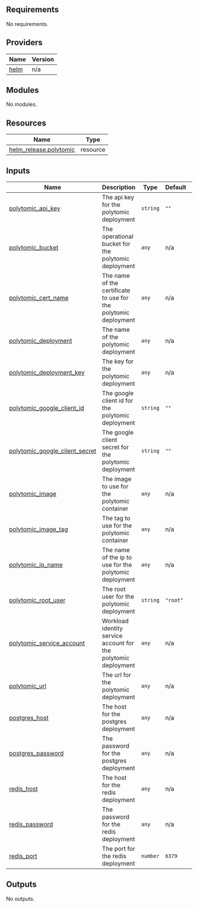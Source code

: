 ## Requirements

No requirements.

## Providers

| Name | Version |
|------|---------|
| <a name="provider_helm"></a> [helm](#provider\_helm) | n/a |

## Modules

No modules.

## Resources

| Name | Type |
|------|------|
| [helm_release.polytomic](https://registry.terraform.io/providers/hashicorp/helm/latest/docs/resources/release) | resource |

## Inputs

| Name | Description | Type | Default | Required |
|------|-------------|------|---------|:--------:|
| <a name="input_polytomic_api_key"></a> [polytomic\_api\_key](#input\_polytomic\_api\_key) | The api key for the polytomic deployment | `string` | `""` | no |
| <a name="input_polytomic_bucket"></a> [polytomic\_bucket](#input\_polytomic\_bucket) | The operational bucket for the polytomic deployment | `any` | n/a | yes |
| <a name="input_polytomic_cert_name"></a> [polytomic\_cert\_name](#input\_polytomic\_cert\_name) | The name of the certificate to use for the polytomic deployment | `any` | n/a | yes |
| <a name="input_polytomic_deployment"></a> [polytomic\_deployment](#input\_polytomic\_deployment) | The name of the polytomic deployment | `any` | n/a | yes |
| <a name="input_polytomic_deployment_key"></a> [polytomic\_deployment\_key](#input\_polytomic\_deployment\_key) | The key for the polytomic deployment | `any` | n/a | yes |
| <a name="input_polytomic_google_client_id"></a> [polytomic\_google\_client\_id](#input\_polytomic\_google\_client\_id) | The google client id for the polytomic deployment | `string` | `""` | no |
| <a name="input_polytomic_google_client_secret"></a> [polytomic\_google\_client\_secret](#input\_polytomic\_google\_client\_secret) | The google client secret for the polytomic deployment | `string` | `""` | no |
| <a name="input_polytomic_image"></a> [polytomic\_image](#input\_polytomic\_image) | The image to use for the polytomic container | `any` | n/a | yes |
| <a name="input_polytomic_image_tag"></a> [polytomic\_image\_tag](#input\_polytomic\_image\_tag) | The tag to use for the polytomic container | `any` | n/a | yes |
| <a name="input_polytomic_ip_name"></a> [polytomic\_ip\_name](#input\_polytomic\_ip\_name) | The name of the ip to use for the polytomic deployment | `any` | n/a | yes |
| <a name="input_polytomic_root_user"></a> [polytomic\_root\_user](#input\_polytomic\_root\_user) | The root user for the polytomic deployment | `string` | `"root"` | no |
| <a name="input_polytomic_service_account"></a> [polytomic\_service\_account](#input\_polytomic\_service\_account) | Workload identity service account for the polytomic deployment | `any` | n/a | yes |
| <a name="input_polytomic_url"></a> [polytomic\_url](#input\_polytomic\_url) | The url for the polytomic deployment | `any` | n/a | yes |
| <a name="input_postgres_host"></a> [postgres\_host](#input\_postgres\_host) | The host for the postgres deployment | `any` | n/a | yes |
| <a name="input_postgres_password"></a> [postgres\_password](#input\_postgres\_password) | The password for the postgres deployment | `any` | n/a | yes |
| <a name="input_redis_host"></a> [redis\_host](#input\_redis\_host) | The host for the redis deployment | `any` | n/a | yes |
| <a name="input_redis_password"></a> [redis\_password](#input\_redis\_password) | The password for the redis deployment | `any` | n/a | yes |
| <a name="input_redis_port"></a> [redis\_port](#input\_redis\_port) | The port for the redis deployment | `number` | `6379` | no |

## Outputs

No outputs.
